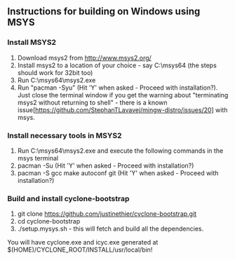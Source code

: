 Instructions for building on Windows using MSYS
-----------------------------------------------


### Install MSYS2
1. Download msys2 from http://www.msys2.org/
2. Install msys2 to a location of your choice - say C:\msys64 (the steps should work for 32bit too)
3. Run C:\msys64\msys2.exe
4. Run "pacman -Syu" (Hit 'Y' when asked - Proceed with installation?). Just close the terminal window if you get the warning about "terminating msys2 without returning to shell" - there is a known issue[https://github.com/StephanTLavavej/mingw-distro/issues/20] with msys.

### Install necessary tools in MSYS2
1. Run C:\msys64\msys2.exe and execute the following commands in the msys terminal
2. pacman -Su (Hit 'Y' when asked - Proceed with installation?)
3. pacman -S gcc make autoconf git (Hit 'Y' when asked - Proceed with installation?)

### Build and install cyclone-bootstrap
1. git clone https://github.com/justinethier/cyclone-bootstrap.git
2. cd cyclone-bootstrap
3. ./setup.mysys.sh - this will fetch and build all the dependencies.

You will have cyclone.exe and icyc.exe generated at $(HOME)/CYCLONE_ROOT/INSTALL/usr/local/bin!
